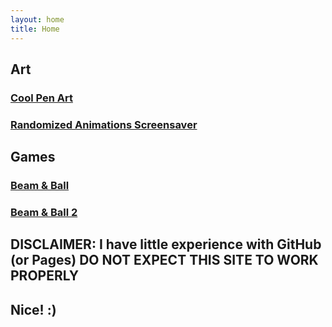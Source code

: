 ```yaml
---
layout: home
title: Home
---
```


## Art

### [Cool Pen Art](/art/cool-pen-art/about.md)

### [Randomized Animations Screensaver](/art/random-animations/about.md)

## Games

### [Beam & Ball](/cool/beam-and-ball/about.md)

### [Beam & Ball 2](/cool/beam-and-ball-2/about.md)

## DISCLAIMER: I have little experience with GitHub (or Pages) DO NOT EXPECT THIS SITE TO WORK PROPERLY

## Nice! :)
